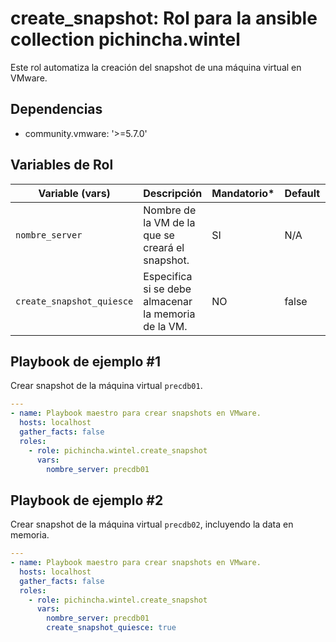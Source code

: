
# create_snapshot: Rol para la ansible collection pichincha.wintel

Este rol automatiza la creación del snapshot de una máquina virtual en VMware. 

## Dependencias

  - community.vmware: '>=5.7.0'

## Variables de Rol

| Variable (vars)   | Descripción    | Mandatorio* | Default | Tipo | Opciones |
| ----------------  | ---------- | ---------- | ------- | ---- | -------- |
| `nombre_server` | Nombre de la VM de la que se creará el snapshot. | SI | N/A | string | N/A |
| `create_snapshot_quiesce` | Especifica si se debe almacenar la memoria de la VM. | NO | false | boolean | false, true |

## Playbook de ejemplo #1

Crear snapshot de la máquina virtual `precdb01`.

```yaml
---
- name: Playbook maestro para crear snapshots en VMware.
  hosts: localhost
  gather_facts: false
  roles:
    - role: pichincha.wintel.create_snapshot
      vars:
        nombre_server: precdb01
```

## Playbook de ejemplo #2

Crear snapshot de la máquina virtual `precdb02`, incluyendo la data en memoria.

```yaml
---
- name: Playbook maestro para crear snapshots en VMware.
  hosts: localhost
  gather_facts: false
  roles:
    - role: pichincha.wintel.create_snapshot
      vars:
        nombre_server: precdb01
        create_snapshot_quiesce: true
```
